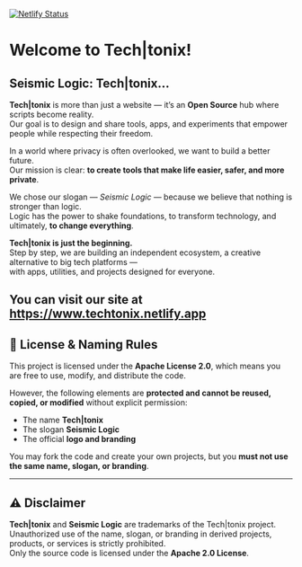 [![Netlify Status](https://api.netlify.com/api/v1/badges/a5be8a3d-8ea4-48aa-8759-0c493e72d294/deploy-status)](https://app.netlify.com/projects/tech-tonix/deploys?branch=main)
# Welcome to Tech|tonix!  
## Seismic Logic: Tech|tonix...

**Tech|tonix** is more than just a website — it’s an **Open Source** hub where scripts become reality.  
Our goal is to design and share tools, apps, and experiments that empower people while respecting their freedom.  

In a world where privacy is often overlooked, we want to build a better future.  
Our mission is clear: **to create tools that make life easier, safer, and more private**.  

We chose our slogan — *Seismic Logic* — because we believe that nothing is stronger than logic.  
Logic has the power to shake foundations, to transform technology, and ultimately, **to change everything**.  

**Tech|tonix is just the beginning.**  
Step by step, we are building an independent ecosystem, a creative alternative to big tech platforms —  
with apps, utilities, and projects designed for everyone.

You can visit our site at https://www.techtonix.netlify.app
---

## 📜 License & Naming Rules  

This project is licensed under the **Apache License 2.0**, which means you are free to use, modify, and distribute the code.  

However, the following elements are **protected and cannot be reused, copied, or modified** without explicit permission:  
- The name **Tech|tonix**  
- The slogan **Seismic Logic**  
- The official **logo and branding**  

You may fork the code and create your own projects, but you **must not use the same name, slogan, or branding**.  

---

## ⚠️ Disclaimer  

**Tech|tonix** and **Seismic Logic** are trademarks of the Tech|tonix project.  
Unauthorized use of the name, slogan, or branding in derived projects, products, or services is strictly prohibited.  
Only the source code is licensed under the **Apache 2.0 License**.  
